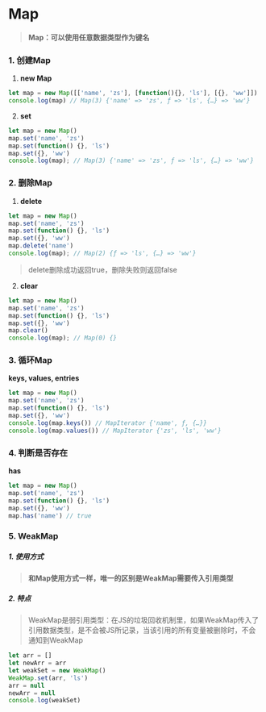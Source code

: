 # Map

> **Map：可以使用任意数据类型作为键名**

### 1. 创建Map

1. **new Map**

```js
let map = new Map([['name', 'zs'], [function(){}, 'ls'], [{}, 'ww']])
console.log(map) // Map(3) {'name' => 'zs', ƒ => 'ls', {…} => 'ww'}
```

2. **set**

```js
let map = new Map()
map.set('name', 'zs')
map.set(function() {}, 'ls')
map.set({}, 'ww')
console.log(map); // Map(3) {'name' => 'zs', ƒ => 'ls', {…} => 'ww'}
```

### 2. 删除Map

1. **delete**

```js
let map = new Map()
map.set('name', 'zs')
map.set(function() {}, 'ls')
map.set({}, 'ww')
map.delete('name')
console.log(map); // Map(2) {ƒ => 'ls', {…} => 'ww'}
```

> delete删除成功返回true，删除失败则返回false

2. **clear**

```js
let map = new Map()
map.set('name', 'zs')
map.set(function() {}, 'ls')
map.set({}, 'ww')
map.clear()
console.log(map); // Map(0) {}
```

### 3. 循环Map

**keys, values, entries**

```js
let map = new Map()
map.set('name', 'zs')
map.set(function() {}, 'ls')
map.set({}, 'ww')
console.log(map.keys()) // MapIterator {'name', ƒ, {…}}
console.log(map.values()) // MapIterator {'zs', 'ls', 'ww'}
```

### 4. 判断是否存在

**has**

```js
let map = new Map()
map.set('name', 'zs')
map.set(function() {}, 'ls')
map.set({}, 'ww')
map.has('name') // true
```

### 5. WeakMap

##### 1. 使用方式

> **和Map使用方式一样，唯一的区别是WeakMap需要传入引用类型**

##### 2. 特点

> WeakMap是弱引用类型：在JS的垃圾回收机制里，如果WeakMap传入了引用数据类型，是不会被JS所记录，当该引用的所有变量被删除时，不会通知到WeakMap

```js
let arr = []
let newArr = arr
let weakSet = new WeakMap()
WeakMap.set(arr, 'ls')
arr = null
newArr = null
console.log(weakSet)
```

